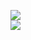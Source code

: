 [![](https://img.shields.io/badge/Made%20With-Github%20Spray-lightgrey.svg?style=for-the-badge&logo=github)](https://github.com/Annihil/github-spray#2813)  
[![](https://i.imgur.com/2DrTn0Z.gif)](https://github.com/Annihil/github-spray)